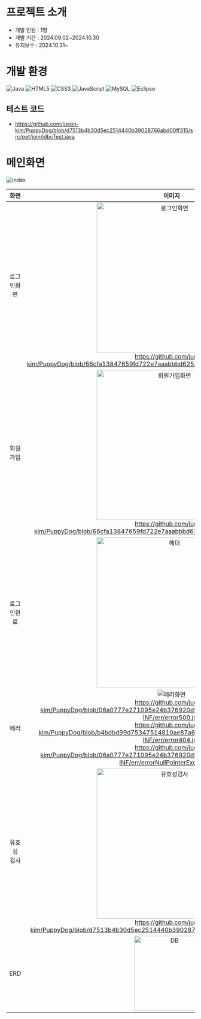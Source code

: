 # 프로젝트 소개 
* 개발 인원 : 1명
* 개발 기간 : 2024.09.02~2024.10.30
* 유지보수 : 2024.10.31~

# 개발 환경 
![Java](https://img.shields.io/badge/java-%23ED8B00.svg?style=for-the-badge&logo=openjdk&logoColor=white) ![HTML5](https://img.shields.io/badge/html5-%23E34F26.svg?style=for-the-badge&logo=html5&logoColor=white) ![CSS3](https://img.shields.io/badge/css3-%231572B6.svg?style=for-the-badge&logo=css3&logoColor=white) ![JavaScript](https://img.shields.io/badge/javascript-%23323330.svg?style=for-the-badge&logo=javascript&logoColor=%23F7DF1E) ![MySQL](https://img.shields.io/badge/mysql-4479A1.svg?style=for-the-badge&logo=mysql&logoColor=white) ![Eclipse](https://img.shields.io/badge/Eclipse-FE7A16.svg?style=for-the-badge&logo=Eclipse&logoColor=white)

## 테스트 코드
* https://github.com/jueon-kim/PuppyDog/blob/d7513b4b30d5ec2514440b39028766abd00ff315/src/pet/join/jdbcTest.java

# 메인화면
![index](https://github.com/user-attachments/assets/0a38b787-6d07-4e12-a49b-589da986237a)

|화면|이미지|
| :---:| :---: |
|로그인화면|<img width="400" alt="로그인화면" src="https://github.com/user-attachments/assets/dcbb49b4-990d-484f-8026-76a176eaac58"></br>https://github.com/jueon-kim/PuppyDog/blob/66cfa13847659fd722e7aaabbbd625a048a068ce/src/pet/join/LoginServlet.java|
|회원가입|<img width="400" alt="회원가입화면" src="https://github.com/user-attachments/assets/162461c1-3a73-46e1-bd07-e779dcd40e63"></br>https://github.com/jueon-kim/PuppyDog/blob/66cfa13847659fd722e7aaabbbd625a048a068ce/src/pet/join/petJoin.java
|로그인완료|<img width="400" alt="헤더" src="https://github.com/user-attachments/assets/416fbe85-e8cb-4c52-9802-cb77df2c9fc2">
| 에러 | ![에러화면](https://github.com/user-attachments/assets/6830d5cb-e34b-416b-a638-41f7d140ab0a)</br>https://github.com/jueon-kim/PuppyDog/blob/06a0777e271095e24b376920df46e7bfb55bf136/WebContent/WEB-INF/err/error500.jsp </br>https://github.com/jueon-kim/PuppyDog/blob/b4bdbd99d75347514810ae87a6c3da48451a6880/WebContent/WEB-INF/err/error404.jsp </br>https://github.com/jueon-kim/PuppyDog/blob/06a0777e271095e24b376920df46e7bfb55bf136/WebContent/WEB-INF/err/errorNullPointerException.jsp|
| 유효성 검사 | <img width="400" alt="유효성검사" src="https://github.com/user-attachments/assets/d075a6bc-2b7d-49ad-b129-7ffaa3ecdcfc"></br>https://github.com/jueon-kim/PuppyDog/blob/d7513b4b30d5ec2514440b39028766abd00ff315/WebContent/JoinPage.jsp| 
| ERD | <img width="200" alt="DB" src="https://github.com/user-attachments/assets/687bc52a-4320-4be5-a849-521506149ee0"> |

